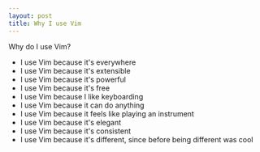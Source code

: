 ```yaml
---
layout: post
title: Why I use Vim
---
```


Why do I use Vim?

- I use Vim because it's everywhere
- I use Vim because it's extensible
- I use Vim because it's powerful
- I use Vim because it's free
- I use Vim because I like keyboarding
- I use Vim because it can do anything
- I use Vim because it feels like playing an instrument
- I use Vim because it's elegant
- I use Vim because it's consistent
- I use Vim because it's different, since before being different was cool
